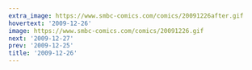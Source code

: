 ```yaml
---
extra_image: https://www.smbc-comics.com/comics/20091226after.gif
hovertext: '2009-12-26'
image: https://www.smbc-comics.com/comics/20091226.gif
next: '2009-12-27'
prev: '2009-12-25'
title: '2009-12-26'
---
```

